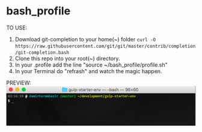 # bash_profile

TO USE:<br />
1. Download git-completion to your home(~) folder `curl -O https://raw.githubusercontent.com/git/git/master/contrib/completion/git-completion.bash`
2. Clone this repo into your root(~) directory.<br />
3. In your .profile add the line "source ~/bash_profile/profile.sh"<br />
4. In your Terminal do "refrash" and watch the magic happen.<br />

PREVIEW:<br />
![alt text](preview.png "What it looks like")
